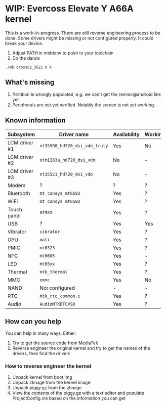 # WIP: Evercoss Elevate Y A66A kernel

This is a work-in-progress. There are still reverse engineering process to be done. Some drivers might be missing or not configured properly.
It could break your device.

1. Adjust PATH in mbldenv to point to your toolchain
1. Do the dance

```
./mk cross82_3821 n k
```

## What's missing
1. Partition is wrongly populated, e.g. we can't get the /emmc@android link yet
1. Peripherals are not yet verified. Notably the screen is not yet working.

## Known information
| Subsystem | Driver name | Availability | Working |
|-----------|-------------|--------------|---------|
| LCM driver #1 | `nt35590_hd720_dsi_vdo_truly` | Yes | No |
| LCM driver #2 | `otm1283a_hd720_dsi_vdo`| No| - |
| LCM driver #3 | `nt35521_hd720_dsi_vdo` | No | - |
| Modem | ? | ? | ? |
| Bluetooth | `mt_consys_mt6582` | Yes | ? |
| WiFi | `mt_consys_mt6582` | Yes | ? |
| Touch panel | `GT9XX` | Yes | ? |
| USB | ? | Yes | Yes |
| Vibrator | `vibrator` | Yes | ? |
| GPU | `mali` | Yes | ? |
| PMIC | `mt6323` | Yes | ? |
| NFC | `mt6605` | Yes | - |
| LED | `mt65xx` | Yes | ? |
| Thermal | `mtk_thermal` | Yes | ? |
| MMC | `emmc` | Yes | No |
| NAND | Not configured | - | - |
| RTC | `mtk_rtc_common.c` | Yes | ? |
| Audio | `AudioMTKBTCVSD` | Yes | ? |

## How can you help
You can help in many ways. Either:
1. Try to get the source code from MediaTek
2. Reverse engineer the original kernel and try to get the names of the drivers, then find the drivers

### How to reverse engineer the kernel
1. Unpack kernel from boot.img
2. Unpack zImage from the kernel image
3. Unpack piggy.gz from the zImage
4. View the contents of the piggy.gz with a text editor and populate ProjectConfig.mk based on the information you can get
